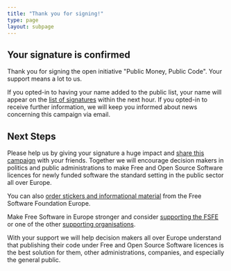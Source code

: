 ```yaml
---
title: "Thank you for signing!"
type: page
layout: subpage
---
```


## Your signature is confirmed

Thank you for signing the open initiative "Public Money, Public Code". Your support means a lot to us. 

If you opted-in to having your name added to the public list, your name will appear on the [list of signatures](../all-signatures) within the next hour. If you opted-in to receive further information, we will keep you informed about news concerning this campaign via email.

## Next Steps

Please help us by giving your signature a huge impact and [share this campaign](../../#spread) with your friends. Together we will encourage decision makers in politics and public administrations to make Free and Open Source Software licences for newly funded software the standard setting in the public sector all over Europe.

You can also [order stickers and informational material](https://fsfe.org/promo#pmpc) from the Free Software Foundation Europe.

Make Free Software in Europe stronger and consider [supporting the FSFE](https://fsfe.org/donate/?pmpc) or one of the other [supporting organisations](../../#organisations).

With your support we will help decision makers all over Europe understand that publishing their code under Free and Open Source Software licences is the best solution for them, other administrations, companies, and especially the general public. 
